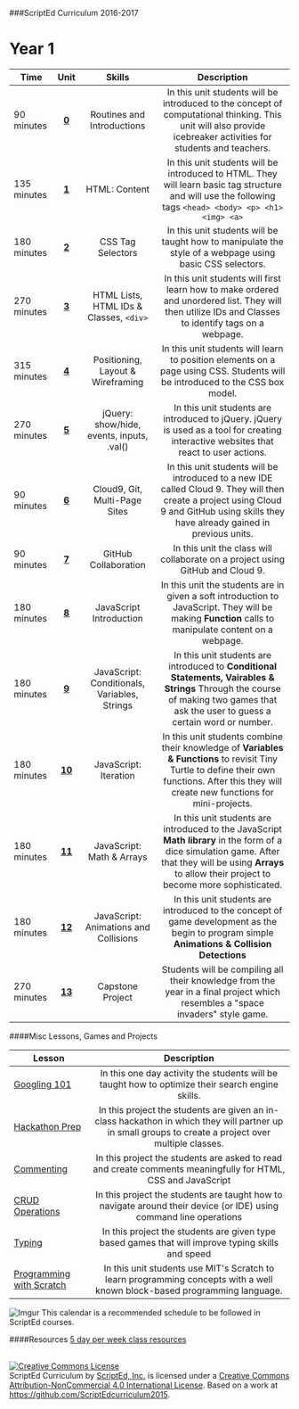 ###ScriptEd Curriculum 2016-2017

Year 1
===================
| Time | Unit | Skills | Description |
|--------|:-------:|:---------:|:--------------:|
| 90 minutes | [**0**](units/unit0) | Routines and Introductions | In this unit students will be introduced to the concept of computational thinking. This unit will also provide icebreaker activities for students and teachers.|
|  135 minutes | [**1**](units/unit1) | HTML: Content | In this unit students will be introduced to HTML. They will learn basic tag structure and will use the following tags `<head> <body> <p> <h1> <img> <a>`|
| 180 minutes | [**2**](units/unit2) | CSS Tag Selectors | In this unit students will be taught how to manipulate the style of a webpage using basic CSS selectors.|
| 270 minutes | [**3**](units/unit3) | HTML Lists, HTML IDs & Classes, `<div>` | In this unit students will first learn how to make ordered and unordered list. They will then utilize IDs and Classes to identify tags on a webpage. |
| 315 minutes | [**4**](units/unit4) |  Positioning, Layout & Wireframing | In this unit students will learn to position elements on a page using CSS. Students will be introduced to the CSS box model. |
| 270 minutes | [**5**](units/unit5) | jQuery: show/hide, events, inputs, .val() | In this unit students are introduced to jQuery. jQuery is used as a tool for creating interactive websites that react to user actions. |
| 90 minutes | [**6**](units/unit6) | Cloud9, Git, Multi-Page Sites| In this unit students will be introduced to a new IDE called Cloud 9. They will then create a project using Cloud 9 and GitHub using skills they have already gained in previous units. |
| 90 minutes | [**7**](units/unit7) | GitHub Collaboration | In this unit the class will collaborate on a project using GitHub and Cloud 9.|
| 180 minutes | [**8**](units/unit8) | JavaScript Introduction | In this unit the students are in given a soft introduction to JavaScript. They will be making **Function** calls to manipulate content on a webpage.
| 180 minutes | [**9**](units/unit9) | JavaScript: Conditionals, Variables, Strings| In this unit students are introduced to **Conditional Statements, Vairables & Strings** Through the course of making two games that ask the user to guess a certain word or number.|
| 180 minutes | [**10**](units/unit10) | JavaScript: Iteration| In this unit students combine their knowledge of **Variables & Functions** to revisit Tiny Turtle to define their own functions. After this they will create new functions for mini-projects.|
| 180 minutes | [**11**](units/unit11) | JavaScript: Math & Arrays| In this unit students are introduced to the JavaScript **Math library** in the form of a dice simulation game. After that they will be using **Arrays** to allow their project to become more sophisticated. |
| 180 minutes | [**12**](units/unit12) | JavaScript: Animations and Collisions|In this unit students are introduced to the concept of game development as the begin to program simple **Animations & Collision Detections** |
| 270 minutes | [**13**](units/unit13) | Capstone Project |Students will be compiling all their knowledge from the year in a final project which resembles a "space invaders" style game. |


####Misc Lessons, Games and Projects

| Lesson | Description |
|-------|:-------:|
| [Googling 101](../miscLessons/googling101) | In this one day activity the students will be taught how to optimize their search engine skills.|
|  [Hackathon Prep]()  | In this project the students are given an in-class hackathon in which they will partner up in small groups to create a project over multiple classes.| 
|  [Commenting]()  | In this project the students are asked to read and create comments meaningfully for HTML, CSS and JavaScript|
|  [CRUD Operations]()  | In this project the students are taught how to navigate around their device (or IDE) using command line operations |
|  [Typing]()  | In this project the students are given type based games that will improve typing skills and speed|
|  [Programming with Scratch]()  | In this unit students use MIT's Scratch to learn programming concepts with a well known block-based programming language.|    



![Imgur](http://i.imgur.com/44cqS24.png)
This calendar is a recommended schedule to be followed in ScriptEd courses.

####Resources
[5 day per week class resources]()  


<br>
<a rel="license" href="http://creativecommons.org/licenses/by-nc/4.0/"><img alt="Creative Commons License" style="border-width:0" src="https://i.creativecommons.org/l/by-nc/4.0/88x31.png" /></a><br /><span xmlns:dct="http://purl.org/dc/terms/" property="dct:title">ScriptEd Curriculum</span> by <a xmlns:cc="http://creativecommons.org/ns#" href="https://github.com/ScriptEdcurriculum/curriculum" property="cc:attributionName" rel="cc:attributionURL">ScriptEd, Inc.</a> is licensed under a <a rel="license" href="http://creativecommons.org/licenses/by-nc/4.0/">Creative Commons Attribution-NonCommercial 4.0 International License</a>.  Based on a work at <a xmlns:dct="http://purl.org/dc/terms/" href="https://github.com/ScriptEdcurriculum/curriculum2015" rel="dct:source">https://github.com/ScriptEdcurriculum2015</a>.
